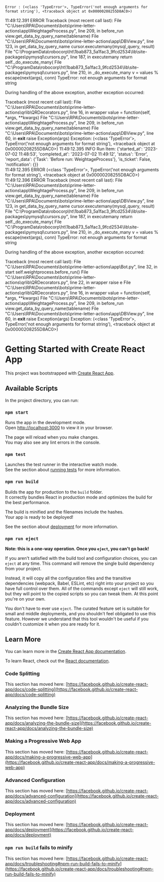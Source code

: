 	Error : (<class 'TypeError'>, TypeError('not enough arguments for format string'), <traceback object at 0x00000208255D8AC0>)	
11:49:12.391	ERROR	Traceback (most recent call last):
  File "C:\Users\RPA\Documents\bots\prime-letter-actions\app\WeightageProcess.py", line 209, in before_run
    view.get_data_by_query_name(tablename)
  File "C:\Users\RPA\Documents\bots\prime-letter-actions\app\DBView.py", line 123, in get_data_by_query_name
    cursor.executemany(mysql_query, result)
  File "C:\ProgramData\robocorp\ht\1bab873_5a1fac3_9fcd2534\lib\site-packages\pymysql\cursors.py", line 187, in executemany
    return self._do_execute_many(
  File "C:\ProgramData\robocorp\ht\1bab873_5a1fac3_9fcd2534\lib\site-packages\pymysql\cursors.py", line 210, in _do_execute_many
    v = values % escape(next(args), conn)
TypeError: not enough arguments for format string

During handling of the above exception, another exception occurred:

Traceback (most recent call last):
  File "C:\Users\RPA\Documents\bots\prime-letter-actions\qrlib\QRDecorators.py", line 16, in wrapper
    value = function(self, *args, **kwargs)
  File "C:\Users\RPA\Documents\bots\prime-letter-actions\app\WeightageProcess.py", line 209, in before_run
    view.get_data_by_query_name(tablename)
  File "C:\Users\RPA\Documents\bots\prime-letter-actions\app\DBView.py", line 60, in __exit__
    raise Exception(args)
Exception: (<class 'TypeError'>, TypeError('not enough arguments for format string'), <traceback object at 0x00000208255D8AC0>)
11:49:12.395	INFO	Run Item: {'started_at': '2023-07-02 11:48:53', 'completed_at': '2023-07-02 11:49:12', 'status': 'Error', 'report_data': {'Task': 'Before run: WeightageProcess'}, 'is_ticket': False, 'notification': {}}	
11:49:12.395	ERROR	(<class 'TypeError'>, TypeError('not enough arguments for format string'), <traceback object at 0x00000208255D8AC0>)	
11:49:12.396	ERROR	Traceback (most recent call last):
  File "C:\Users\RPA\Documents\bots\prime-letter-actions\app\WeightageProcess.py", line 209, in before_run
    view.get_data_by_query_name(tablename)
  File "C:\Users\RPA\Documents\bots\prime-letter-actions\app\DBView.py", line 123, in get_data_by_query_name
    cursor.executemany(mysql_query, result)
  File "C:\ProgramData\robocorp\ht\1bab873_5a1fac3_9fcd2534\lib\site-packages\pymysql\cursors.py", line 187, in executemany
    return self._do_execute_many(
  File "C:\ProgramData\robocorp\ht\1bab873_5a1fac3_9fcd2534\lib\site-packages\pymysql\cursors.py", line 210, in _do_execute_many
    v = values % escape(next(args), conn)
TypeError: not enough arguments for format string

During handling of the above exception, another exception occurred:

Traceback (most recent call last):
  File "C:\Users\RPA\Documents\bots\prime-letter-actions\app\Bot.py", line 32, in start
    self.weightprocess.before_run()
  File "C:\Users\RPA\Documents\bots\prime-letter-actions\qrlib\QRDecorators.py", line 22, in wrapper
    raise e
  File "C:\Users\RPA\Documents\bots\prime-letter-actions\qrlib\QRDecorators.py", line 16, in wrapper
    value = function(self, *args, **kwargs)
  File "C:\Users\RPA\Documents\bots\prime-letter-actions\app\WeightageProcess.py", line 209, in before_run
    view.get_data_by_query_name(tablename)
  File "C:\Users\RPA\Documents\bots\prime-letter-actions\app\DBView.py", line 60, in __exit__
    raise Exception(args)
Exception: (<class 'TypeError'>, TypeError('not enough arguments for format string'), <traceback object at 0x00000208255D8AC0>)


# Getting Started with Create React App

This project was bootstrapped with [Create React App](https://github.com/facebook/create-react-app).

## Available Scripts

In the project directory, you can run:

### `npm start`

Runs the app in the development mode.\
Open [http://localhost:3000](http://localhost:3000) to view it in your browser.

The page will reload when you make changes.\
You may also see any lint errors in the console.

### `npm test`

Launches the test runner in the interactive watch mode.\
See the section about [running tests](https://facebook.github.io/create-react-app/docs/running-tests) for more information.

### `npm run build`

Builds the app for production to the `build` folder.\
It correctly bundles React in production mode and optimizes the build for the best performance.

The build is minified and the filenames include the hashes.\
Your app is ready to be deployed!

See the section about [deployment](https://facebook.github.io/create-react-app/docs/deployment) for more information.

### `npm run eject`

**Note: this is a one-way operation. Once you `eject`, you can't go back!**

If you aren't satisfied with the build tool and configuration choices, you can `eject` at any time. This command will remove the single build dependency from your project.

Instead, it will copy all the configuration files and the transitive dependencies (webpack, Babel, ESLint, etc) right into your project so you have full control over them. All of the commands except `eject` will still work, but they will point to the copied scripts so you can tweak them. At this point you're on your own.

You don't have to ever use `eject`. The curated feature set is suitable for small and middle deployments, and you shouldn't feel obligated to use this feature. However we understand that this tool wouldn't be useful if you couldn't customize it when you are ready for it.

## Learn More

You can learn more in the [Create React App documentation](https://facebook.github.io/create-react-app/docs/getting-started).

To learn React, check out the [React documentation](https://reactjs.org/).

### Code Splitting

This section has moved here: [https://facebook.github.io/create-react-app/docs/code-splitting](https://facebook.github.io/create-react-app/docs/code-splitting)

### Analyzing the Bundle Size

This section has moved here: [https://facebook.github.io/create-react-app/docs/analyzing-the-bundle-size](https://facebook.github.io/create-react-app/docs/analyzing-the-bundle-size)

### Making a Progressive Web App

This section has moved here: [https://facebook.github.io/create-react-app/docs/making-a-progressive-web-app](https://facebook.github.io/create-react-app/docs/making-a-progressive-web-app)

### Advanced Configuration

This section has moved here: [https://facebook.github.io/create-react-app/docs/advanced-configuration](https://facebook.github.io/create-react-app/docs/advanced-configuration)

### Deployment

This section has moved here: [https://facebook.github.io/create-react-app/docs/deployment](https://facebook.github.io/create-react-app/docs/deployment)

### `npm run build` fails to minify

This section has moved here: [https://facebook.github.io/create-react-app/docs/troubleshooting#npm-run-build-fails-to-minify](https://facebook.github.io/create-react-app/docs/troubleshooting#npm-run-build-fails-to-minify)

